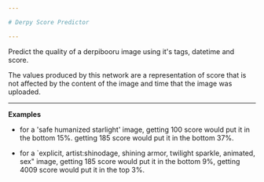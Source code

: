 ```yaml
---

# Derpy Score Predictor

---
```


Predict the quality of a derpibooru image using it's tags, datetime and score.

The values produced by this network are a representation of score that is not affected by the content of the image and time that the image was uploaded.

---

__Examples__

- for a 'safe humanized starlight' image,
getting 100 score would put it in the bottom 15%.
getting 185 score would put it in the bottom 37%.

- for a `explicit, artist:shinodage, shining armor, twilight sparkle, animated, sex" image,
getting 185 score would put it in the bottom 9%,
getting 4009 score would put it in the top 3%.